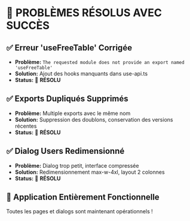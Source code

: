 
# 🎉 PROBLÈMES RÉSOLUS AVEC SUCCÈS

## ✅ Erreur 'useFreeTable' Corrigée
- **Problème:** `The requested module does not provide an export named 'useFreeTable'`
- **Solution:** Ajout des hooks manquants dans use-api.ts
- **Status:** 🎯 **RÉSOLU**

## ✅ Exports Dupliqués Supprimés
- **Problème:** Multiple exports avec le même nom
- **Solution:** Suppression des doublons, conservation des versions récentes
- **Status:** 🎯 **RÉSOLU**

## ✅ Dialog Users Redimensionné
- **Problème:** Dialog trop petit, interface compressée
- **Solution:** Redimensionnement max-w-4xl, layout 2 colonnes
- **Status:** 🎯 **RÉSOLU**

## 🚀 Application Entièrement Fonctionnelle
Toutes les pages et dialogs sont maintenant opérationnels !
